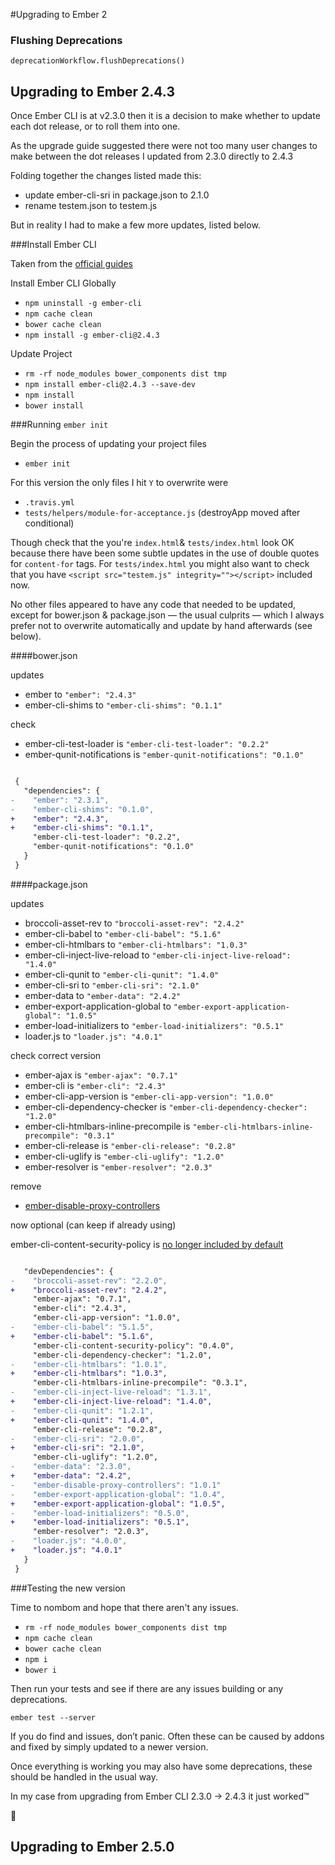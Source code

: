 #Upgrading to Ember 2

### Flushing Deprecations

`deprecationWorkflow.flushDeprecations()`

## Upgrading to Ember 2.4.3

Once Ember CLI is at v2.3.0 then it is a decision to make whether to update each dot release, or to roll them into one.

As the upgrade guide suggested there were not too many user changes to make between the dot releases I updated from 2.3.0 directly to 2.4.3

Folding together the changes listed made this:

- update ember-cli-sri in package.json to 2.1.0
- rename testem.json to testem.js

But in reality I had to make a few more updates, listed below.

###Install Ember CLI

Taken from the [official guides](http://ember-cli.com/user-guide/#upgrading)

Install Ember CLI Globally

- `npm uninstall -g ember-cli`
- `npm cache clean`
- `bower cache clean`
- `npm install -g ember-cli@2.4.3`

Update Project

- `rm -rf node_modules bower_components dist tmp`
- `npm install ember-cli@2.4.3 --save-dev`
- `npm install`
- `bower install`

###Running `ember init`

Begin the process of updating your project files

- `ember init`

For this version the only files I hit `Y` to overwrite were

- `.travis.yml`
- `tests/helpers/module-for-acceptance.js` (destroyApp moved after conditional)

Though check that the you're `index.html`& `tests/index.html` look OK because there have been some subtle updates in the use of double quotes for `content-for` tags. For `tests/index.html` you might also want to check that you have `<script src="testem.js" integrity=""></script>` included now.

No other files appeared to have any code that needed to be updated, except for bower.json & package.json — the usual culprits — which I always prefer not to overwrite automatically and update by hand afterwards (see below).

####bower.json

updates

- ember to `"ember": "2.4.3"`
- ember-cli-shims to `"ember-cli-shims": "0.1.1"`

check

- ember-cli-test-loader is `"ember-cli-test-loader": "0.2.2"`
- ember-qunit-notifications is `"ember-qunit-notifications": "0.1.0"`

```diff

 {
   "dependencies": {
-    "ember": "2.3.1",
-    "ember-cli-shims": "0.1.0",
+    "ember": "2.4.3",
+    "ember-cli-shims": "0.1.1",
     "ember-cli-test-loader": "0.2.2",
     "ember-qunit-notifications": "0.1.0"
   }
 }

```

####package.json

updates

- broccoli-asset-rev to `"broccoli-asset-rev": "2.4.2"`
- ember-cli-babel to `"ember-cli-babel": "5.1.6"`
- ember-cli-htmlbars to `"ember-cli-htmlbars": "1.0.3"`
- ember-cli-inject-live-reload to `"ember-cli-inject-live-reload": "1.4.0"`
- ember-cli-qunit to `"ember-cli-qunit": "1.4.0"`
- ember-cli-sri to `"ember-cli-sri": "2.1.0"`
- ember-data to `"ember-data": "2.4.2"`
- ember-export-application-global to `"ember-export-application-global": "1.0.5"`
- ember-load-initializers to `"ember-load-initializers": "0.5.1"`
- loader.js to `"loader.js": "4.0.1"`

check correct version

- ember-ajax is `"ember-ajax": "0.7.1"`
- ember-cli is `"ember-cli": "2.4.3"`
- ember-cli-app-version is `"ember-cli-app-version": "1.0.0"`
- ember-cli-dependency-checker is `"ember-cli-dependency-checker": "1.2.0"`
- ember-cli-htmlbars-inline-precompile is `"ember-cli-htmlbars-inline-precompile": "0.3.1"`
- ember-cli-release is `"ember-cli-release": "0.2.8"`
- ember-cli-uglify is `"ember-cli-uglify": "1.2.0"`
- ember-resolver is `"ember-resolver": "2.0.3"`

remove

- [ember-disable-proxy-controllers](https://github.com/ember-cli/ember-cli/pull/5678)

now optional (can keep if already using)

ember-cli-content-security-policy is [no longer included by default](https://github.com/ember-cli/ember-cli/blob/ec81775f7f5695ea423dfb19693b5f63be1580fd/CHANGELOG.md#changes-since-11315)

```diff

   "devDependencies": {
-    "broccoli-asset-rev": "2.2.0",
+    "broccoli-asset-rev": "2.4.2",
     "ember-ajax": "0.7.1",
     "ember-cli": "2.4.3",
     "ember-cli-app-version": "1.0.0",
-    "ember-cli-babel": "5.1.5",
+    "ember-cli-babel": "5.1.6",
     "ember-cli-content-security-policy": "0.4.0",
     "ember-cli-dependency-checker": "1.2.0",
-    "ember-cli-htmlbars": "1.0.1",
+    "ember-cli-htmlbars": "1.0.3",
     "ember-cli-htmlbars-inline-precompile": "0.3.1",
-    "ember-cli-inject-live-reload": "1.3.1",
+    "ember-cli-inject-live-reload": "1.4.0",
-    "ember-cli-qunit": "1.2.1",
+    "ember-cli-qunit": "1.4.0",
     "ember-cli-release": "0.2.8",
-    "ember-cli-sri": "2.0.0",
+    "ember-cli-sri": "2.1.0",
     "ember-cli-uglify": "1.2.0",
-    "ember-data": "2.3.0",
+    "ember-data": "2.4.2",
-    "ember-disable-proxy-controllers": "1.0.1"
-    "ember-export-application-global": "1.0.4",
+    "ember-export-application-global": "1.0.5",
-    "ember-load-initializers": "0.5.0",
+    "ember-load-initializers": "0.5.1",
     "ember-resolver": "2.0.3",
-    "loader.js": "4.0.0",
+    "loader.js": "4.0.1"
   }
 }

```

###Testing the new version

Time to nombom and hope that there aren't any issues.

- `rm -rf node_modules bower_components dist tmp`
- `npm cache clean`
- `bower cache clean`
- `npm i`
- `bower i`

Then run your tests and see if there are any issues building or any deprecations.

`ember test --server`

If you do find and issues, don’t panic. Often these can be caused by addons and fixed by simply updated to a newer version.

Once everything is working you may also have some deprecations, these should be handled in the usual way.

In my case from upgrading from Ember CLI 2.3.0 -> 2.4.3 it just worked™

:rocket:

## Upgrading to Ember 2.5.0



